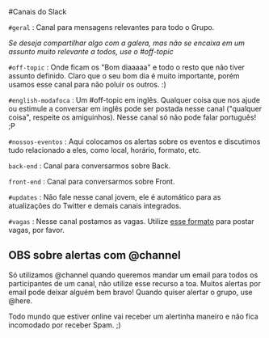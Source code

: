 #Canais do Slack

`#geral` : Canal para mensagens relevantes para todo o Grupo. 

*Se deseja compartilhar algo com a galera, mas não se encaixa em um assunto muito relevante a todos, use o #off-topic*

`#off-topic` : Onde ficam os "Bom diaaaaa" e todo o resto que não tiver assunto definido. Claro que o seu bom dia é muito importante, porém usamos esse canal para não poluir os outros. :)

`#english-modafoca` : Um #off-topic em inglês. Qualquer coisa que nos ajude ou estimule a conversar em inglês pode ser postada nesse canal ("qualquer coisa", respeite os amiguinhos). Nesse canal só não pode falar português! ;P

`#nossos-eventos` : Aqui colocamos os alertas sobre os eventos e discutimos tudo relacionado a eles, como local, horário, formato, etc.

`back-end` : Canal para conversarmos sobre Back.

`front-end` : Canal para conversarmos sobre Front.

`#updates` : Não fale nesse canal jovem, ele é automático para as atualizações do Twitter e demais canais integrados.

`#vagas` : Nesse canal postamos as vagas. Utilize [esse formato](/formato-vagas.md) para postar vagas, por favor.

## OBS sobre alertas com @channel

Só utilizamos @channel quando queremos mandar um email para todos os participantes de um canal, não utilize esse recurso a toa. Muitos alertas por email pode deixar alguém bem bravo! Quando quiser alertar o grupo, use @here.

Todo mundo que estiver online vai receber um alertinha maneiro e não fica incomodado por receber Spam. ;)
